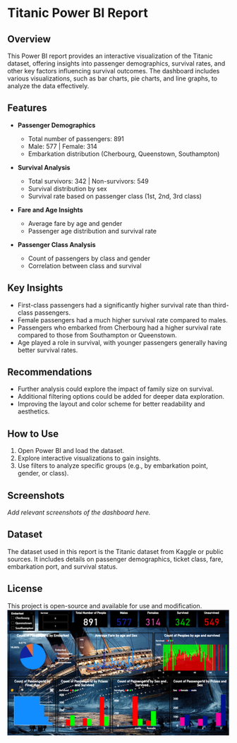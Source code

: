 # Titanic Power BI Report

## Overview
This Power BI report provides an interactive visualization of the Titanic dataset, offering insights into passenger demographics, survival rates, and other key factors influencing survival outcomes. The dashboard includes various visualizations, such as bar charts, pie charts, and line graphs, to analyze the data effectively.

## Features
- **Passenger Demographics**
  - Total number of passengers: 891
  - Male: 577 | Female: 314
  - Embarkation distribution (Cherbourg, Queenstown, Southampton)

- **Survival Analysis**
  - Total survivors: 342 | Non-survivors: 549
  - Survival distribution by sex
  - Survival rate based on passenger class (1st, 2nd, 3rd class)

- **Fare and Age Insights**
  - Average fare by age and gender
  - Passenger age distribution and survival rate

- **Passenger Class Analysis**
  - Count of passengers by class and gender
  - Correlation between class and survival

## Key Insights
- First-class passengers had a significantly higher survival rate than third-class passengers.
- Female passengers had a much higher survival rate compared to males.
- Passengers who embarked from Cherbourg had a higher survival rate compared to those from Southampton or Queenstown.
- Age played a role in survival, with younger passengers generally having better survival rates.

## Recommendations
- Further analysis could explore the impact of family size on survival.
- Additional filtering options could be added for deeper data exploration.
- Improving the layout and color scheme for better readability and aesthetics.

## How to Use
1. Open Power BI and load the dataset.
2. Explore interactive visualizations to gain insights.
3. Use filters to analyze specific groups (e.g., by embarkation point, gender, or class).

## Screenshots
_Add relevant screenshots of the dashboard here._

## Dataset
The dataset used in this report is the Titanic dataset from Kaggle or public sources. It includes details on passenger demographics, ticket class, fare, embarkation port, and survival status.

## License
This project is open-source and available for use and modification.
![Titanic Report](Titanic.png)

